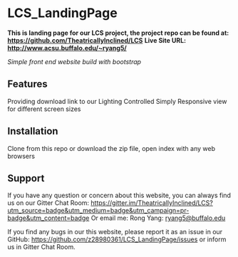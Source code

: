 # LCS_LandingPage
**This is landing page for our LCS project, the project repo can be found at: https://github.com/TheatricallyInclined/LCS**
**Live Site URL: http://www.acsu.buffalo.edu/~ryang5/**

*Simple front end website build with bootstrap*

Features
--------
Providing download link to our Lighting Controlled Simply
Responsive view for different screen sizes

Installation
------------
Clone from this repo or download the zip file, open index with any web browsers

Support
-------
If you have any question or concern about this website, you can always find us on our Gitter Chat Room:  https://gitter.im/TheatricallyInclined/LCS?utm_source=badge&utm_medium=badge&utm_campaign=pr-badge&utm_content=badge
Or email me:
Rong Yang: ryang5@buffalo.edu

If you find any bugs in our this website, please report it as an issue in our GitHub: https://github.com/z28980361/LCS_LandingPage/issues or inform us in Gitter Chat Room.

